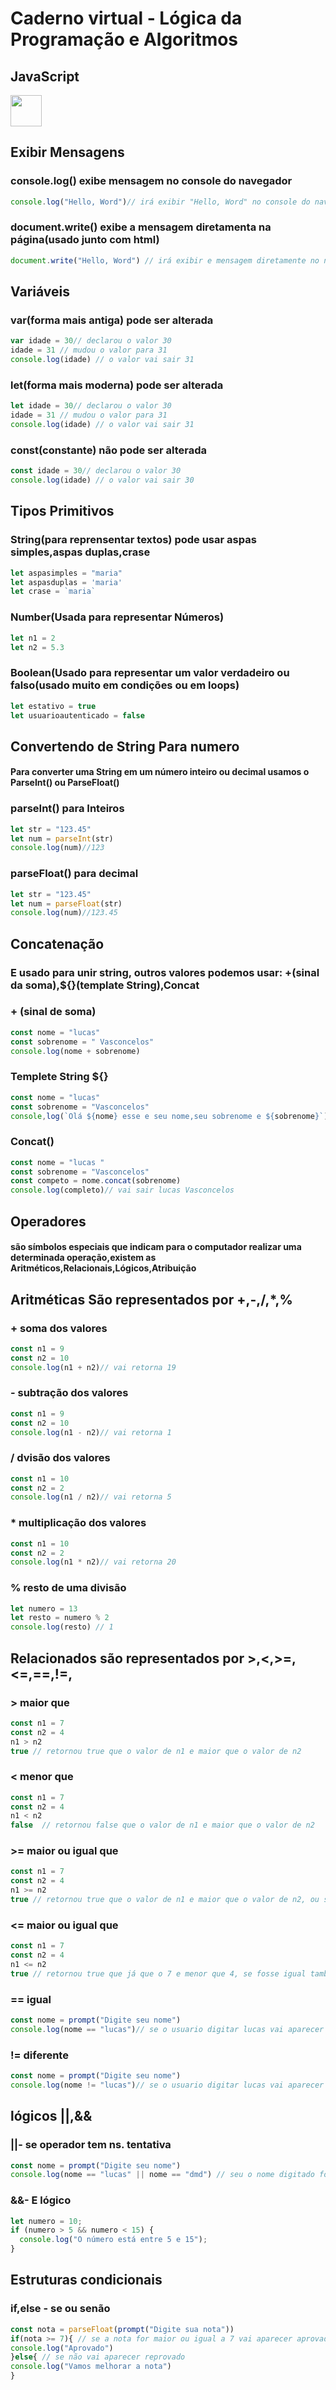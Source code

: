 # Caderno virtual - Lógica da Programação e Algoritmos




## JavaScript 
<img src="https://upload.wikimedia.org/wikipedia/commons/thumb/9/99/Unofficial_JavaScript_logo_2.svg/1200px-Unofficial_JavaScript_logo_2.svg.png" height="50" width="50">



## Exibir Mensagens
### console.log() exibe mensagem no console do navegador
```js
console.log("Hello, Word")// irá exibir "Hello, Word" no console do navegador
```
### document.write() exibe a mensagem diretamenta na página(usado junto com html)
```js
document.write("Hello, Word") // irá exibir e mensagem diretamente no navegador
```
## Variáveis
### var(forma mais antiga) pode ser alterada
```js
var idade = 30// declarou o valor 30
idade = 31 // mudou o valor para 31
console.log(idade) // o valor vai sair 31
```
### let(forma mais moderna) pode ser alterada
```js
let idade = 30// declarou o valor 30
idade = 31 // mudou o valor para 31
console.log(idade) // o valor vai sair 31
```
### const(constante) não pode ser alterada
```js
const idade = 30// declarou o valor 30
console.log(idade) // o valor vai sair 30
```
## Tipos Primitivos
### String(para reprensentar textos) pode usar aspas simples,aspas duplas,crase
```js
let aspasimples = "maria"
let aspasduplas = 'maria'
let crase = `maria`
```
### Number(Usada para representar Números)
```js
let n1 = 2
let n2 = 5.3
```
### Boolean(Usado para representar um valor verdadeiro ou falso(usado muito em condições ou em loops)
```js
let estativo = true
let usuarioautenticado = false
```
## Convertendo de String Para numero
#### Para converter uma String em um número inteiro ou decimal usamos o ParseInt() ou ParseFloat()
### parseInt() para Inteiros
```js
let str = "123.45"
let num = parseInt(str)
console.log(num)//123
```
### parseFloat() para decimal
```js
let str = "123.45"
let num = parseFloat(str)
console.log(num)//123.45
```
## Concatenação
### E usado para unir string, outros valores podemos usar: +(sinal da soma),${}(template String),Concat

### + (sinal de soma)
```js
const nome = "lucas"
const sobrenome = " Vasconcelos"
console.log(nome + sobrenome)
```
### Templete String ${}
```js
const nome = "lucas"
const sobrenome = "Vasconcelos"
console,log(`Olá ${nome} esse e seu nome,seu sobrenome e ${sobrenome}`) // usamos a crase no Templete String
```
### Concat()
```js
const nome = "lucas "
const sobrenome = "Vasconcelos"
const competo = nome.concat(sobrenome)
console.log(completo)// vai sair lucas Vasconcelos
```
## Operadores
#### são símbolos especiais que indicam para o computador realizar uma determinada operação,existem as Aritméticos,Relacionais,Lógicos,Atribuição
## Aritméticas  São representados por +,-,/,*,%
### + soma dos valores
```js
const n1 = 9
const n2 = 10
console.log(n1 + n2)// vai retorna 19
```
### - subtração dos valores
```js
const n1 = 9
const n2 = 10
console.log(n1 - n2)// vai retorna 1
```
### / dvisão dos valores
```js
const n1 = 10
const n2 = 2
console.log(n1 / n2)// vai retorna 5
```
### * multiplicação dos valores
```js
const n1 = 10
const n2 = 2
console.log(n1 * n2)// vai retorna 20
```

### % resto de uma divisão
```js
let numero = 13
let resto = numero % 2
console.log(resto) // 1
```
## Relacionados são representados por >,<,>=,<=,==,!=,
### > maior que
```js
const n1 = 7
const n2 = 4
n1 > n2
true // retornou true que o valor de n1 e maior que o valor de n2
```
### < menor que
```js
const n1 = 7
const n2 = 4
n1 < n2
false  // retornou false que o valor de n1 e maior que o valor de n2
```
### >= maior ou igual que
```js
const n1 = 7
const n2 = 4
n1 >= n2
true // retornou true que o valor de n1 e maior que o valor de n2, ou se o valor fosse igual iria retonar o valor true também
```
### <= maior ou igual que
```js
const n1 = 7
const n2 = 4
n1 <= n2
true // retornou true que já que o 7 e menor que 4, se fosse igual também retornaria igual
```
### == igual
```js
const nome = prompt("Digite seu nome")
console.log(nome == "lucas")// se o usuario digitar lucas vai aparecer true, se não vai parecer false
```
### !=  diferente
```js
const nome = prompt("Digite seu nome")
console.log(nome != "lucas")// se o usuario digitar lucas vai aparecer false, se não vai parecer true
```
## lógicos ||,&&
###  ||- se operador tem ns. tentativa
```js
const nome = prompt("Digite seu nome")
console.log(nome == "lucas" || nome == "dmd") // seu o nome digitado for lucas ou dmd vai retornar true,se não false
```
###  &&-  E lógico
```js
let numero = 10;
if (numero > 5 && numero < 15) {
  console.log("O número está entre 5 e 15");
}
```
## Estruturas condicionais
### if,else - se ou senão
```js
const nota = parseFloat(prompt("Digite sua nota"))
if(nota >= 7){ // se a nota for maior ou igual a 7 vai aparecer aprovado
console.log("Aprovado")
}else{ // se não vai aparecer reprovado
console.log("Vamos melhorar a nota")
}
```







